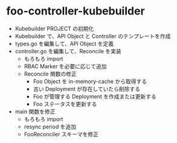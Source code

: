 # foo-controller-kubebuilder

- Kubebuilder PROJECT の初期化
- Kubebuilder で、API Object と Controller のテンプレートを作成
- types.go を編集して、API Object を定義
- controller.go を編集して、Reconcile を実装
  - もろもろ import
  - RBAC Marker を必要に応じて追加
  - Reconcile 関数の修正
    - Foo Object を in-memory-cache から取得する
    - 古い Deployment が存在していたら削除する
    - Foo が管理する Deployment を作成または更新する
    - Foo ステータスを更新する
- main 関数を修正
  - もろもろ import
  - resync period を追加
  - FooReconciler スキーマを修正
